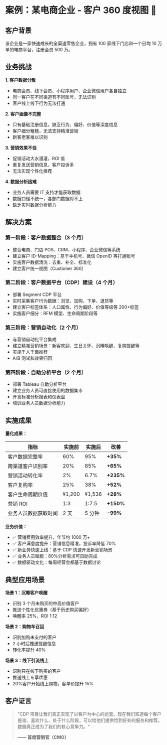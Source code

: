 # 案例：某电商企业 - 客户 360 度视图 🛒

## 客户背景

该企业是一家快速成长的全渠道零售企业，拥有 100 家线下门店和一个日均 10 万单的电商平台，注册会员 500 万。

## 业务挑战

**1. 客户数据分散**

- 电商会员、线下会员、小程序用户、企业微信用户各自独立
- 同一客户在不同渠道有不同账号，无法识别
- 客户线上线下行为无法打通

**2. 客户画像不完整**

- 只有基础注册信息，缺乏行为、偏好、价值等深度信息
- 客户细分粗糙，无法支持精准营销
- 新客老客难以识别

**3. 营销效果不佳**

- 促销活动大水漫灌，ROI 低
- 重复发送营销信息，客户投诉多
- 无法实现个性化推荐

**4. 数据分析困难**

- 业务人员需要 IT 支持才能获取数据
- 数据口径不统一，各部门数据对不上
- 缺乏实时数据分析能力

## 解决方案

### 第一阶段：客户数据整合（3 个月）

- 整合电商、门店 POS、CRM、小程序、企业微信等系统
- 建立客户 ID-Mapping：基于手机号、微信 OpenID 等打通账号
- 实施客户数据清洗：去重、补全、标准化
- 建立客户统一视图（Customer 360）

### 第二阶段：客户数据平台（CDP）建设（4 个月）

- 部署 Segment CDP 平台
- 实时采集客户行为数据：浏览、加购、下单、退货等
- 建立客户标签体系：人口属性、行为偏好、价值等级等 200+标签
- 实施客户细分：RFM 模型、生命周期阶段等

### 第三阶段：营销自动化（2 个月）

- 与营销自动化平台集成
- 建立精准营销场景：新客欢迎、生日关怀、沉睡唤醒、复购提醒等
- 实施千人千面推荐
- A/B 测试和效果归因

### 第四阶段：自助分析平台（2 个月）

- 部署 Tableau 自助分析平台
- 建立业务人员可直接使用的数据集市
- 开发标准分析报表和仪表盘
- 培训业务人员数据分析能力

## 实施成果

**量化成果：**

| 指标                 | 实施前 | 实施后 | 改善      |
| -------------------- | ------ | ------ | --------- |
| 客户数据完整率       | 60%    | 95%    | **+35%**  |
| 跨渠道客户识别率     | 20%    | 85%    | **+65%**  |
| 营销活动转化率       | 2%     | 6.7%   | **+235%** |
| 客户复购率           | 25%    | 38%    | **+52%**  |
| 客户生命周期价值     | ¥1,200 | ¥1,536 | **+28%**  |
| 营销 ROI             | 1:3    | 1:7.5  | **+150%** |
| 业务人员数据获取时间 | 2 天   | 5 分钟 | **-99%**  |

**业务价值：**

- ✅ 营销费用效率提升，年节约 1000 万+
- ✅ 客户满意度提升：营销信息精准，投诉率降低 70%
- ✅ 新业务快速上线：基于 CDP 快速开发新营销场景
- ✅ 业务人员赋能：80%分析需求可自助完成
- ✅ 数据驱动文化：每周经营会都基于数据讨论

## 典型应用场景

**场景 1：沉睡客户唤醒**

- 识别 3 个月未购买的中高价值客户
- 推送个性化优惠券（基于历史购买偏好）
- 唤醒率 25%，ROI 1:12

**场景 2：购物车召回**

- 识别加购未支付的客户
- 2 小时后推送提醒信息
- 转化率提升 40%

**场景 3：线下引流线上**

- 识别只在线下购买的客户
- 推送线上专享优惠
- 20%客户开始线上购物，客单价提升 15%

## 客户证言

> "CDP 项目让我们真正实现了以客户为中心的运营。现在我们知道每个客户是谁、喜欢什么、处于什么阶段，可以给他们提供恰到好处的服务和推荐。数据真正成为了我们的核心竞争力。"
>
> **—— 首席营销官（CMO）**
